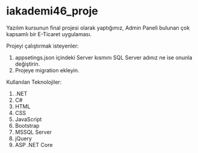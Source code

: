 # iakademi46_proje
Yazılım kursunun final projesi olarak yaptığımız, Admin Paneli bulunan çok kapsamlı bir E-Ticaret uygulaması.

Projeyi çalıştırmak isteyenler:
1. appsetings.json içindeki Server kısmını SQL Server adınız ne ise onunla değiştirin.
2. Projeye migration ekleyin.

Kullanılan Teknolojiler:
1. .NET
2. C#
3. HTML
4. CSS
5. JavaScript
6. Bootstrap
7. MSSQL Server
8. jQuery
9. ASP .NET Core
